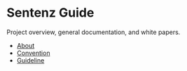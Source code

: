 # Sentenz Guide

Project overview, general documentation, and white papers.

- [About](about/README.md)
- [Convention](convention/README.md)
- [Guideline](guideline/README.md)
